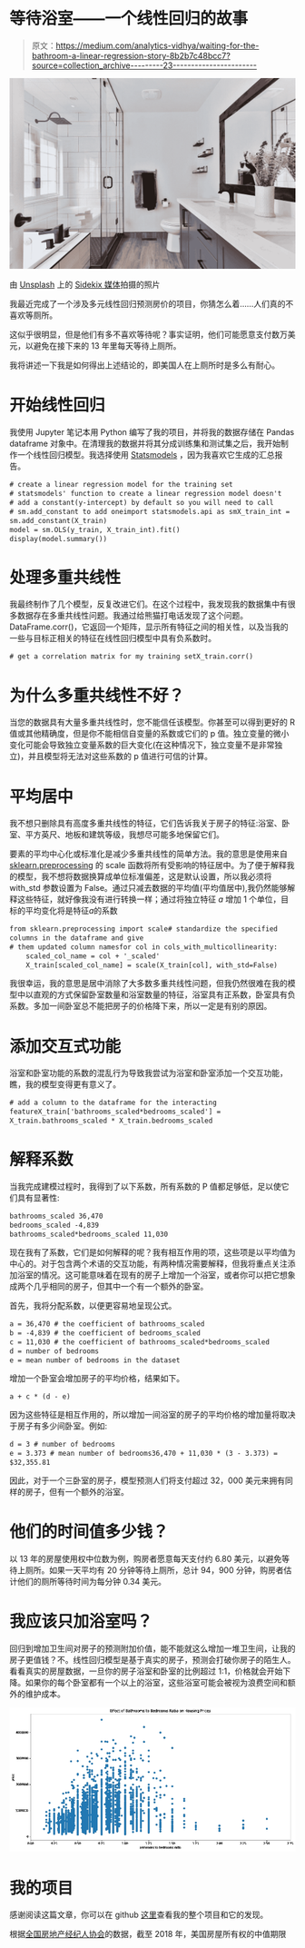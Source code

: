 # 等待浴室——一个线性回归的故事

> 原文：<https://medium.com/analytics-vidhya/waiting-for-the-bathroom-a-linear-regression-story-8b2b7c48bcc7?source=collection_archive---------23----------------------->

![](img/3e43b83b9546f2f9fb4b3a15cec34cee.png)

由 [Unsplash](https://unsplash.com?utm_source=medium&utm_medium=referral) 上的 [Sidekix 媒体](https://unsplash.com/@sidekix?utm_source=medium&utm_medium=referral)拍摄的照片

我最近完成了一个涉及多元线性回归预测房价的项目，你猜怎么着……人们真的不喜欢等厕所。

这似乎很明显，但是他们有多不喜欢等待呢？事实证明，他们可能愿意支付数万美元，以避免在接下来的 13 年里每天等待上厕所。

我将讲述一下我是如何得出上述结论的，即美国人在上厕所时是多么有耐心。

# 开始线性回归

我使用 Jupyter 笔记本用 Python 编写了我的项目，并将我的数据存储在 Pandas dataframe 对象中。在清理我的数据并将其分成训练集和测试集之后，我开始制作一个线性回归模型。我选择使用 [Statsmodels](https://www.statsmodels.org/stable/index.html) ，因为我喜欢它生成的汇总报告。

```
# create a linear regression model for the training set
# statsmodels' function to create a linear regression model doesn't
# add a constant(y-intercept) by default so you will need to call
# sm.add_constant to add oneimport statsmodels.api as smX_train_int = sm.add_constant(X_train)
model = sm.OLS(y_train, X_train_int).fit()
display(model.summary())
```

# 处理多重共线性

我最终制作了几个模型，反复改进它们。在这个过程中，我发现我的数据集中有很多数据存在多重共线性问题。我通过给熊猫打电话发现了这个问题。DataFrame.corr()，它返回一个矩阵，显示所有特征之间的相关性，以及当我的一些与目标正相关的特征在线性回归模型中具有负系数时。

```
# get a correlation matrix for my training setX_train.corr()
```

# 为什么多重共线性不好？

当您的数据具有大量多重共线性时，您不能信任该模型。你甚至可以得到更好的 R 值或其他精确度，但是你不能相信自变量的系数或它们的 p 值。独立变量的微小变化可能会导致独立变量系数的巨大变化(在这种情况下，独立变量不是非常独立)，并且模型将无法对这些系数的 p 值进行可信的计算。

# 平均居中

我不想只删除具有高度多重共线性的特征，它们告诉我关于房子的特征:浴室、卧室、平方英尺、地板和建筑等级，我想尽可能多地保留它们。

要素的平均中心化或标准化是减少多重共线性的简单方法。我的意思是使用来自 [sklearn.preprocessing](https://scikit-learn.org/stable/modules/generated/sklearn.preprocessing.scale.html) 的 scale 函数将所有受影响的特征居中。为了便于解释我的模型，我不想将数据换算成单位标准偏差，这是默认设置，所以我必须将 with_std 参数设置为 False。通过只减去数据的平均值(平均值居中),我仍然能够解释这些特征，就好像我没有进行转换一样；通过将独立特征 *a* 增加 1 个单位，目标的平均变化将是特征*a*的系数

```
from sklearn.preprocessing import scale# standardize the specified columns in the dataframe and give
# them updated column namesfor col in cols_with_multicollinearity:
    scaled_col_name = col + '_scaled'
    X_train[scaled_col_name] = scale(X_train[col], with_std=False)
```

我很幸运，我的意思是居中消除了大多数多重共线性问题，但我仍然很难在我的模型中以直观的方式保留卧室数量和浴室数量的特征，浴室具有正系数，卧室具有负系数。多加一间卧室总不能把房子的价格降下来，所以一定是有别的原因。

# 添加交互式功能

浴室和卧室功能的系数的混乱行为导致我尝试为浴室和卧室添加一个交互功能，瞧，我的模型变得更有意义了。

```
# add a column to the dataframe for the interacting featureX_train['bathrooms_scaled*bedrooms_scaled'] = X_train.bathrooms_scaled * X_train.bedrooms_scaled
```

# 解释系数

当我完成建模过程时，我得到了以下系数，所有系数的 P 值都足够低，足以使它们具有显著性:

```
bathrooms_scaled 36,470
bedrooms_scaled -4,839
bathrooms_scaled*bedrooms_scaled 11,030
```

现在我有了系数，它们是如何解释的呢？我有相互作用的项，这些项是以平均值为中心的。对于包含两个术语的交互功能，有两种情况需要解释，但我将重点关注添加浴室的情况。这可能意味着在现有的房子上增加一个浴室，或者你可以把它想象成两个几乎相同的房子，但其中一个有一个额外的卧室。

首先，我将分配系数，以便更容易地呈现公式。

```
a = 36,470 # the coefficient of bathrooms_scaled
b = -4,839 # the coefficient of bedrooms_scaled
c = 11,030 # the coefficient of bathrooms_scaled*bedrooms_scaled
d = number of bedrooms
e = mean number of bedrooms in the dataset
```

增加一个卧室会增加房子的平均价格，结果如下。

```
a + c * (d - e)
```

因为这些特征是相互作用的，所以增加一间浴室的房子的平均价格的增加量将取决于房子有多少间卧室。例如:

```
d = 3 # number of bedrooms
e = 3.373 # mean number of bedrooms36,470 + 11,030 * (3 - 3.373) = $32,355.81
```

因此，对于一个三卧室的房子，模型预测人们将支付超过 32，000 美元来拥有同样的房子，但有一个额外的浴室。

# 他们的时间值多少钱？

以 13 年的房屋使用权中位数为例，购房者愿意每天支付约 6.80 美元，以避免等待上厕所。如果一天平均有 20 分钟等待上厕所，总计 94，900 分钟，购房者估计他们的厕所等待时间为每分钟 0.34 美元。

# 我应该只加浴室吗？

回归到增加卫生间对房子的预测附加价值，能不能就这么增加一堆卫生间，让我的房子更值钱？不。线性回归模型是基于真实的房子，预测会打破你房子的陌生人。看看真实的房屋数据，一旦你的房子浴室和卧室的比例超过 1:1，价格就会开始下降。如果你的每个卧室都有一个以上的浴室，这些浴室可能会被视为浪费空间和额外的维护成本。

![](img/1d0c990e80544106ce27252e8c953879.png)

# 我的项目

感谢阅读这篇文章，你可以在 github [这里](https://github.com/merb92/multivariate-linear-regression----housing-prices)查看我的整个项目和它的发现。

根据[全国房地产经纪人协会](https://www.nar.realtor/blogs/economists-outlook/how-long-do-homeowners-stay-in-their-homes)的数据，截至 2018 年，美国房屋所有权的中值期限